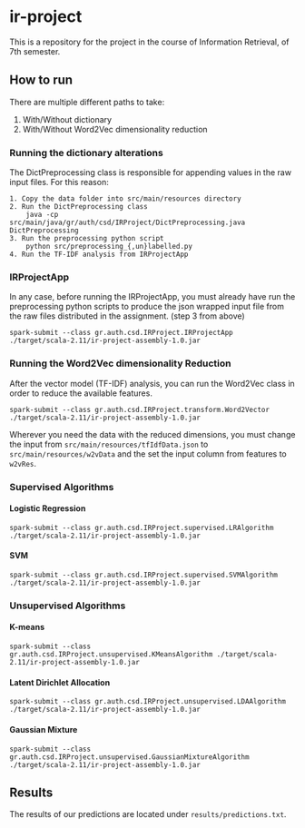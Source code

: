 # ir-project

This is a repository for the project in the course of Information Retrieval, of 7th semester.

## How to run

There are multiple different paths to take:

1. With/Without dictionary
2. With/Without Word2Vec dimensionality reduction

### Running the dictionary alterations

The DictPreprocessing class is responsible for appending values in the raw input files. For this reason:

```
1. Copy the data folder into src/main/resources directory
2. Run the DictPreprocessing class
    java -cp src/main/java/gr/auth/csd/IRProject/DictPreprocessing.java DictPreprocessing
3. Run the preprocessing python script
    python src/preprocessing_{,un}labelled.py
4. Run the TF-IDF analysis from IRProjectApp
```

### IRProjectApp

In any case, before running the IRProjectApp, 
you must already have run the preprocessing python scripts to produce the json wrapped input file from the raw files distributed in the assignment.
(step 3 from above)

```
spark-submit --class gr.auth.csd.IRProject.IRProjectApp ./target/scala-2.11/ir-project-assembly-1.0.jar
```

### Running the Word2Vec dimensionality Reduction

After the vector model (TF-IDF) analysis, you can run the Word2Vec class in order to reduce the available features.

```
spark-submit --class gr.auth.csd.IRProject.transform.Word2Vector ./target/scala-2.11/ir-project-assembly-1.0.jar
```

Wherever you need the data with the reduced dimensions, you must change the input from `src/main/resources/tfIdfData.json` to `src/main/resources/w2vData` and the set the input 
column from features to `w2vRes`.


### Supervised Algorithms

#### Logistic Regression

```
spark-submit --class gr.auth.csd.IRProject.supervised.LRAlgorithm ./target/scala-2.11/ir-project-assembly-1.0.jar
```

#### SVM

```
spark-submit --class gr.auth.csd.IRProject.supervised.SVMAlgorithm ./target/scala-2.11/ir-project-assembly-1.0.jar
```


### Unsupervised Algorithms

#### K-means

```
spark-submit --class gr.auth.csd.IRProject.unsupervised.KMeansAlgorithm ./target/scala-2.11/ir-project-assembly-1.0.jar
```


#### Latent Dirichlet Allocation

```
spark-submit --class gr.auth.csd.IRProject.unsupervised.LDAAlgorithm ./target/scala-2.11/ir-project-assembly-1.0.jar
```

#### Gaussian Mixture

```
spark-submit --class gr.auth.csd.IRProject.unsupervised.GaussianMixtureAlgorithm ./target/scala-2.11/ir-project-assembly-1.0.jar
```

## Results

The results of our predictions are located under `results/predictions.txt`.
